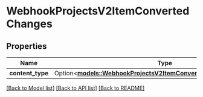# WebhookProjectsV2ItemConvertedChanges

## Properties

Name | Type | Description | Notes
------------ | ------------- | ------------- | -------------
**content_type** | Option<[**models::WebhookProjectsV2ItemConvertedChangesContentType**](webhook_projects_v2_item_converted_changes_content_type.md)> |  | [optional]

[[Back to Model list]](../README.md#documentation-for-models) [[Back to API list]](../README.md#documentation-for-api-endpoints) [[Back to README]](../README.md)



